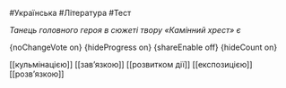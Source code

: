 #Українська #Література #Тест

*Танець головного героя в сюжеті твору «Камінний хрест» є*

{noChangeVote on}
{hideProgress on}
{shareEnable off}
{hideCount on}

[[кульмінацією]]
[[зав’язкою]]
[[розвитком дії]]
[[експозицією]]
[[розв’язкою]]
